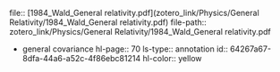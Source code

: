 file:: [1984_Wald_General relativity.pdf](zotero_link/Physics/General Relativity/1984_Wald_General relativity.pdf)
file-path:: zotero_link/Physics/General Relativity/1984_Wald_General relativity.pdf

- general covariance
  hl-page:: 70
  ls-type:: annotation
  id:: 64267a67-8dfa-44a6-a52c-4f86ebc81214
  hl-color:: yellow